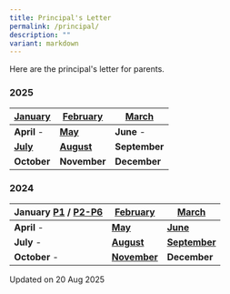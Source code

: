 ```yaml
---
title: Principal's Letter
permalink: /principal/
description: ""
variant: markdown
---
```

Here are the principal's letter for parents.

### **2025**

| [January](/files/Principal_letters/2025/2025_001_3_Jan_2025_Final.pdf) | [February](/files/Announcement/2025/2025_10_Feb_Principal_s_Letter_Final.pdf) | [March](/files/Principal_letters/2025/2025_110_24_March_Principal_s_Letter_Final.pdf) |
| -------- | -------- | -------- |
|**April** - | **[May](/files/Principal_letters/2025/2025_May_Principal_s_Letter_Final.pdf)** | **June** - |
| **[July](/files/Principal_letters/2025/2025_222_30_June_Principal_Letter_Final_for_PG.pdf)** | **[August](/files/Principal_letters/2025/2025_256_18_Aug_Principal_s_Letter_Final_v2.pdf)**| **September** |
| **October** | **November** | **December** |



### **2024**

| January [P1](/files/Principal_letters/2024/2024_001_2_Jan_Principal_s_Letter_P1_Final.pdf) / [P2-P6](/files/Principal_letters/2024/2024_001_3_Jan_Principal_s_Letter_P2_to_6_Final_.pdf) | [February](/files/Principal_letters/2024/2024_5_Feb_Principal_s_Letter_Final.pdf) | [March](/files/Principal_letters/2024/2024_03_18_March_Principals_Letter_Final.pdf) |
| -------- | -------- | -------- |
|**April** - | **[May](/files/Principal_letters/2024/2024_May_Principal_Letter_Final.pdf)**  |  **[June](/files/Principal_letters/2024/2024_Jun_Principal_Letter.pdf)** |
| **July** - | **[August](/files/Principal_letters/2024/2024_Aug_Principal_Letter_Final.pdf)** | [**September**](/files/Principal_letters/2024/2024_270_9_Sept_Principal_s_Letter_Final_v2.pdf) |
| **October** - | [**November**](/files/Principal_letters/2024/2024_306_4_Nov_Principal_s_Letter_Final.pdf) | **December** |

Updated on 20 Aug 2025